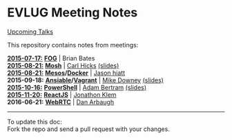 EVLUG Meeting Notes
===================

[Upcoming Talks][1]  


This repository contains notes from meetings:  

[**2015-07-17:**][2] [**FOG**][3] | Brian Bates  
[**2015-08-21:**][4] [**Mosh**][5] | [Carl Hicks][6] [(slides)][7]  
[**2015-08-21:**][4] **[Mesos][8]/[Docker][9]** | [Jason hiatt][10]  
**2015-09-18:** **[Ansiable][11]/[Vagrant][12]** | [Mike Downey][13] [(slides)][14]  
[**2015-10-16:**][15] **[PowerShell][16]** | [Adam Bertram][17] [(slides)][18]  
[**2015-11-20:**][19] **[ReactJS][20]** | [Jonathon Klem][21]  
**2016-06-21:** **[WebRTC][22]** | [Dan Arbaugh][23]  

---
To update this doc:  
Fork the repo and send a pull request with your changes.

[1]: https://github.com/EV-LUG/meetings/blob/master/upcoming-talks.md
[2]: https://github.com/EV-LUG/meetings/blob/master/meeting-notes/july-2015.md
[3]: https://www.fogproject.org/
[4]: https://github.com/EV-LUG/meetings/blob/master/meeting-notes/august-2015.md
[5]: https://mosh.mit.edu/  
[6]: https://github.com/hicksca
[7]: https://github.com/EV-LUG/meetings/blob/master/presentations/Carl%20Hicks/mosh.pdf
[8]: https://mesos.apache.org/
[9]: https://www.docker.com/
[10]: https://github.com/jthiatt
[11]: http://www.ansible.com/
[12]: https://www.vagrantup.com/
[13]: https://github.com/mikedowney01
[14]: https://github.com/EV-LUG/meetings/blob/master/presentations/Mike%20Downey/ansibleandvagrant.pdf
[15]: https://github.com/EV-LUG/meetings/blob/master/meeting-notes/october-2015.md
[16]: https://msdn.microsoft.com/en-us/mt173057.aspx
[17]: https://github.com/adbertram
[18]: https://github.com/EV-LUG/meetings/tree/master/presentations/Adam%20Bertram/ATA_Powershell-Linux_v2-2.pdf
[19]: https://github.com/EV-LUG/meetings/blob/master/meeting-notes/november-2015.md
[20]: https://facebook.github.io/react/ 
[21]: https://github.com/jonathonklem
[22]: https://webrtc.org/
[23]: https://github.com/danarbaugh
